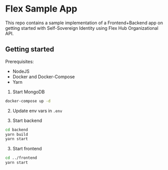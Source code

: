 # Flex Sample App

This repo contains a sample implementation of a Frontend+Backend app on getting started with Self-Sovereign Identity using Flex Hub Organizational API.

## Getting started

Prerequisites:

- NodeJS
- Docker and Docker-Compose
- Yarn

1. Start MongoDB

```sh
docker-compose up -d
```

2. Update env vars in `.env`

3. Start backend

```sh
cd backend
yarn build
yarn start
```

3. Start frontend

```sh
cd ../frontend
yarn start
```
